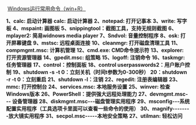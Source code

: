 





​                  [Windows运行常用命令（win+R）](https://www.cnblogs.com/leeego-123/p/10655693.html)             

**1、calc: 启动计算器** **calc: 启动计算器** 
**2、notepad: 打开记事本** 
**3、write: 写字板** 
**4、mspaint: 画图板** 
**5、snippingtool：截图工具，支持无规则截图** 
**6、mplayer2: 简易widnows media player** 
**7、Sndvol: 音量控制程序** 
**8、osk: 打开屏幕键盘** 
**9、mstsc: 远程桌面连接** 
**10、cleanmgr: 打开磁盘清理工具** 
**11、compmgmt.msc: 计算机管理** 
**12、cmd.exe: CMD命令提示符** 
**13、explorer: 打开资源管理器** 
**14、gpedit.msc: 组策略** 
**15、logoff: 注销命令** 
**16、taskmgr: 任务管理器** 
**17、control：控制面板** 
**18、control userpasswords2：用户账户控制** 
**19、shutdown -s -t 0：立刻关机（时间t参数为0-300秒）** 
**20：shutdown -r -t 0：立刻重启** 
**21、shutdown -l：注销** 
**22、regedit: 注册表编辑器** 
**23、mmc: 打开控制台** 
**24、services.msc: 本地服务设置** 
**25、winver: 检查Windows版本** 
**26、PowerShell：提供强大远程处理能力** 
**27、devmgmt.msc--- 设备管理器** 
**28、diskmgmt.msc---磁盘管理实用程序** 
**29、msconfig---系统配置实用程序（工具选项卡里面可以查看一些命令的使用）** 
**30、magnify--------放大镜实用程序** 
**31、secpol.msc-----本地安全策略** 
**27、utilman: 轻松访问** 